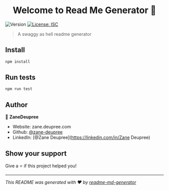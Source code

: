 <h1 align="center">Welcome to Read Me Generator 👋</h1>
<p>
  <img alt="Version" src="https://img.shields.io/badge/version-1.0.0-blue.svg?cacheSeconds=2592000" />
  <a href="#" target="_blank">
    <img alt="License: ISC" src="https://img.shields.io/badge/License-ISC-yellow.svg" />
  </a>
</p>

> A swaggy as hell readme generator

## Install

```sh
npm install
```

## Run tests

```sh
npm run test
```

## Author

👤 **ZaneDeupree**

* Website: zane.deupree.com
* Github: [@zane-deupree](https://github.com/zane-deupree)
* LinkedIn: [@Zane Deupree](https://linkedin.com/in/Zane Deupree)

## Show your support

Give a ⭐️ if this project helped you!

***
_This README was generated with ❤️ by [readme-md-generator](https://github.com/kefranabg/readme-md-generator)_